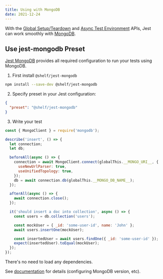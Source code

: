 ```yaml
---
title: Using with MongoDB
date: 2021-12-24
---
```


With the [Global Setup/Teardown](Configuration.md#globalsetup-string) and [Async Test Environment](Configuration.md#testenvironment-string) APIs, Jest can work smoothly with [MongoDB](https://www.mongodb.com/).

## Use jest-mongodb Preset

[Jest MongoDB](https://github.com/shelfio/jest-mongodb) provides all required configuration to run your tests using MongoDB.

1.  First install `@shelf/jest-mongodb`

```bash npm2yarn
npm install --save-dev @shelf/jest-mongodb
```

2.  Specify preset in your Jest configuration:

```json
{
  "preset": "@shelf/jest-mongodb"
}
```

3.  Write your test

```js
const { MongoClient } = require('mongodb');

describe('insert', () => {
  let connection;
  let db;

  beforeAll(async () => {
    connection = await MongoClient.connect(globalThis.__MONGO_URI__, {
      useNewUrlParser: true,
      useUnifiedTopology: true,
    });
    db = await connection.db(globalThis.__MONGO_DB_NAME__);
  });

  afterAll(async () => {
    await connection.close();
  });

  it('should insert a doc into collection', async () => {
    const users = db.collection('users');

    const mockUser = { _id: 'some-user-id', name: 'John' };
    await users.insertOne(mockUser);

    const insertedUser = await users.findOne({ _id: 'some-user-id' });
    expect(insertedUser).toEqual(mockUser);
  });
});
```

There's no need to load any dependencies.

See [documentation](https://github.com/shelfio/jest-mongodb) for details (configuring MongoDB version, etc).

